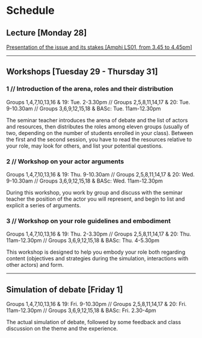 # Schedule

## Lecture [Monday 28]

[Presentation of the issue and its stakes [Amphi LS01, from 3.45 to 4.45pm]](/media/biodiversityispolitics2023.pdf)

***

## Workshops [Tuesday 29 - Thursday 31]

### 1 // Introduction of the arena, roles and their distribution
Groups 1,4,7,10,13,16 & 19: Tue. 2-3.30pm // Groups 2,5,8,11,14,17 & 20: Tue. 9-10.30am // Groups 3,6,9,12,15,18 & BASc: Tue. 11am-12.30pm

The seminar teacher introduces the arena of debate and the list of actors and resources, then distributes the roles among eleven groups (usually of two, depending on the number of students enrolled in your class). Between the first and the second session, you have to read the resources relative to your role, may look for others, and list your potential questions.

### 2 // Workshop on your actor arguments
Groups 1,4,7,10,13,16 & 19: Thu. 9-10.30am // Groups 2,5,8,11,14,17 & 20: Wed. 9-10.30am // Groups 3,6,9,12,15,18 & BASc: Wed. 11am-12.30pm

During this workshop, you work by group and discuss with the seminar teacher the position of the actor you will represent, and begin to list and explicit a series of arguments.

### 3 // Workshop on your role guidelines and embodiment
Groups 1,4,7,10,13,16 & 19: Thu. 2-3.30pm // Groups 2,5,8,11,14,17 & 20: Thu. 11am-12.30pm // Groups 3,6,9,12,15,18 & BASc: Thu. 4-5.30pm

This workshop is designed to help you embody your role both regarding content (objectives and strategies during the simulation, interactions with other actors) and form.

***

## Simulation of debate [Friday 1]
Groups 1,4,7,10,13,16 & 19: Fri. 9-10.30pm // Groups 2,5,8,11,14,17 & 20: Fri. 11am-12.30pm // Groups 3,6,9,12,15,18 & BASc: Fri. 2.30-4pm

The actual simulation of debate, followed by some feedback and class discussion on the theme and the experience.
